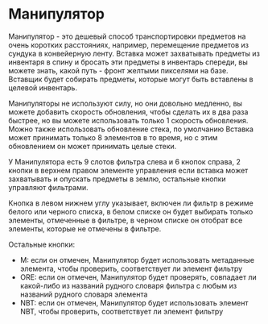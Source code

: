 # Манипулятор

Манипулятор - это дешевый способ транспортировки предметов на очень коротких расстояниях, например, перемещение предметов из сундука в конвейерную ленту. 
Вставка может захватывать предметы из инвентаря в спину и бросать эти предметы в инвентарь спереди,
вы можете знать, какой путь - фронт желтыми пикселями на базе.
Вставщик будет собирать предметы, которые могут быть вставлены в целевой инвентарь.

Манипуляторы не используют силу, но они довольно медленно, вы можете добавить скорость обновления, чтобы сделать их в два раза быстрее,
 но вы можете использовать только 1 скорость обновления. Можно также использовать обновление стека,
 по умолчанию Вставка может принимать только 8 элементов в то время, но с этим обновлением он может принимать целые стеки.

У Манипулятора есть 9 слотов фильтра слева и 6 кнопок справа, 2 кнопки в верхнем правом элементе управления 
если вставка может захватывать и опускать предметы в землю, остальные кнопки управляют фильтрами.

Кнопка в левом нижнем углу указывает, включен ли фильтр в режиме белого или черного списка, 
в белом списке он будет выбирать только элементы, отмеченные в фильтре, в черном списке он отобрат все элементы, которые не отмечены
в фильтре.


Остальные кнопки:
- M: если он отмечен, Манипулятор будет использовать метаданные элемента, чтобы проверить, соответствует ли элемент фильтру
- ORE: если он отмечен, Манипулятор будет проверять, совпадает ли какой-либо из названий рудного словаря фильтра с любым из названий рудного словаря элемента
- NBT: если он отмечен, Манипулятор будет использовать элемент NBT, чтобы проверить, соответствует ли элемент фильтру